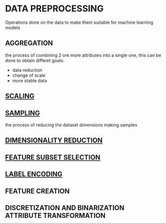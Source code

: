 # DATA PREPROCESSING

Operations done on the data to make them suitable for machine learning models

## AGGREGATION

the process of combining 2 ore more attributes into a single one, this can be done to obtain differet goals:

- data reduction
- change of scale
- more stable data 

## [SCALING](SCALING.md)

## [SAMPLING](SAMPLING.md)

the process of reducing the dataset dimensions making samples
## [DIMENSIONALITY REDUCTION](DIMENSIONALITY%20REDUCTION.md)

## [FEATURE SUBSET SELECTION](FEATURE%20SUBSET%20SELECTION.md)


## [LABEL ENCODING](LABEL%20ENCODING.md)

## FEATURE CREATION

## DISCRETIZATION AND BINARIZATION ATTRIBUTE TRANSFORMATION

